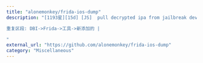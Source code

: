 ```yaml
---
title: "alonemonkey/frida-ios-dump"
description: "[1193星][15d] [JS]  pull decrypted ipa from jailbreak device

重复区段: DBI->Frida->工具->新添加的 |

"
external_url: "https://github.com/alonemonkey/frida-ios-dump"
category: "Miscellaneous"
---
```

